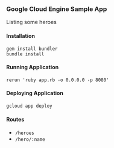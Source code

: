 ### Google Cloud Engine Sample App

Listing some heroes

#### Installation
```shell
gem install bundler
bundle install
```

#### Running Application
 ```shell
rerun 'ruby app.rb -o 0.0.0.0 -p 8080'
 ````
 
#### Deploying Application
```shell
gcloud app deploy
``` 

#### Routes
- `/heroes` 
- `/hero/:name`